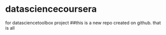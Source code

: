 # datasciencecoursera
for datasciencetoolbox project
##this is a new repo
created on github.
that is all
